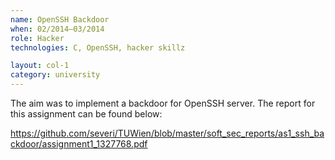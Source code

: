 ```yaml
---
name: OpenSSH Backdoor
when: 02/2014–03/2014
role: Hacker
technologies: C, OpenSSH, hacker skillz

layout: col-1
category: university
---
```


The aim was to implement a backdoor for OpenSSH server.
The report for this assignment can be found below:

<https://github.com/severi/TUWien/blob/master/soft_sec_reports/as1_ssh_backdoor/assignment1_1327768.pdf>
